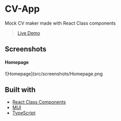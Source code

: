 # CV-App
Mock CV maker made with React Class components

> [Live Demo](https://crowe7.github.io/cv-app/)
## Screenshots 
#### Homepage
![Homepage](src/screenshots/Homepage.png


## Built with

- [React Class Components](https://reactjs.org/)
- [MUI](https://mui.com/)
- [TypeScript](https://www.typescriptlang.org/)